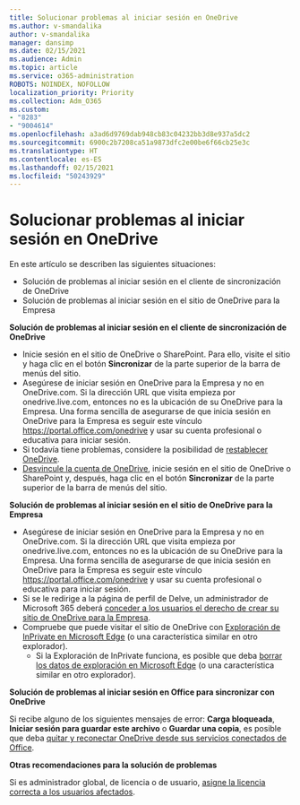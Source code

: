 ```yaml
---
title: Solucionar problemas al iniciar sesión en OneDrive
ms.author: v-smandalika
author: v-smandalika
manager: dansimp
ms.date: 02/15/2021
ms.audience: Admin
ms.topic: article
ms.service: o365-administration
ROBOTS: NOINDEX, NOFOLLOW
localization_priority: Priority
ms.collection: Adm_O365
ms.custom:
- "8283"
- "9004614"
ms.openlocfilehash: a3ad6d9769dab948cb83c04232bb3d8e937a5dc2
ms.sourcegitcommit: 6900c2b7208ca51a9873dfc2e00be6f66cb25e3c
ms.translationtype: HT
ms.contentlocale: es-ES
ms.lasthandoff: 02/15/2021
ms.locfileid: "50243929"
---
```

# <a name="troubleshoot-signing-in-to-onedrive"></a>Solucionar problemas al iniciar sesión en OneDrive

En este artículo se describen las siguientes situaciones:

- Solución de problemas al iniciar sesión en el cliente de sincronización de OneDrive
- Solución de problemas al iniciar sesión en el sitio de OneDrive para la Empresa

**Solución de problemas al iniciar sesión en el cliente de sincronización de OneDrive**

- Inicie sesión en el sitio de OneDrive o SharePoint. Para ello, visite el sitio y haga clic en el botón **Sincronizar** de la parte superior de la barra de menús del sitio.
- Asegúrese de iniciar sesión en OneDrive para la Empresa y no en OneDrive.com. Si la dirección URL que visita empieza por onedrive.live.com, entonces no es la ubicación de su OneDrive para la Empresa. Una forma sencilla de asegurarse de que inicia sesión en OneDrive para la Empresa es seguir este vínculo https://portal.office.com/onedrive y usar su cuenta profesional o educativa para iniciar sesión.
- Si todavía tiene problemas, considere la posibilidad de [restablecer OneDrive](https://support.microsoft.com/office/reset-onedrive-34701e00-bf7b-42db-b960-84905399050c).
- [Desvincule la cuenta de OneDrive](https://support.microsoft.com/office/how-to-remove-an-account-in-onedrive-72699268-9e64-45bd-b723-9a19f4512fd1), inicie sesión en el sitio de OneDrive o SharePoint y, después, haga clic en el botón **Sincronizar** de la parte superior de la barra de menús del sitio.

**Solución de problemas al iniciar sesión en el sitio de OneDrive para la Empresa**

- Asegúrese de iniciar sesión en OneDrive para la Empresa y no en OneDrive.com. Si la dirección URL que visita empieza por onedrive.live.com, entonces no es la ubicación de su OneDrive para la Empresa. Una forma sencilla de asegurarse de que inicia sesión en OneDrive para la Empresa es seguir este vínculo https://portal.office.com/onedrive y usar su cuenta profesional o educativa para iniciar sesión.
- Si se le redirige a la página de perfil de Delve, un administrador de Microsoft 365 deberá [conceder a los usuarios el derecho de crear su sitio de OneDrive para la Empresa](https://support.microsoft.com/office/you-re-redirected-to-your-delve-profile-page-after-you-click-onedrive-on-the-microsoft-365-app-launcher-2af26640-9ddf-46c3-8912-6af30efcc7b0).
- Compruebe que puede visitar el sitio de OneDrive con [Exploración de InPrivate en Microsoft Edge](https://support.microsoft.com/microsoft-edge/browse-inprivate-in-microsoft-edge-e6f47704-340c-7d4f-b00d-d0cf35aa1fcc) (o una característica similar en otro explorador).
    - Si la Exploración de InPrivate funciona, es posible que deba [borrar los datos de exploración en Microsoft Edge](https://support.microsoft.com/microsoft-edge/view-and-delete-browser-history-in-microsoft-edge-00cf7943-a9e1-975a-a33d-ac10ce454ca4) (o una característica similar en otro explorador).

**Solución de problemas al iniciar sesión en Office para sincronizar con OneDrive**

Si recibe alguno de los siguientes mensajes de error: **Carga bloqueada**, **Iniciar sesión para guardar este archivo** o **Guardar una copia**, es posible que deba [quitar y reconectar OneDrive desde sus servicios conectados de Office](https://support.microsoft.com/office/how-to-resolve-upload-blocked-sign-into-save-this-file-or-save-a-copy-error-messages-32c7340c-f5fb-4ca0-a829-65d8120f81f8).

**Otras recomendaciones para la solución de problemas**

Si es administrador global, de licencia o de usuario, [asigne la licencia correcta a los usuarios afectados](https://docs.microsoft.com/microsoft-365/admin/manage/assign-licenses-to-users).

